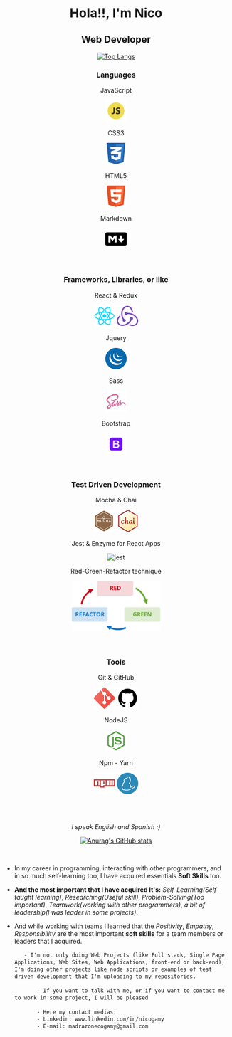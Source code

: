 <div align="center">

# **Hola!!, I'm Nico**
## **Web Developer**

[![Top Langs](https://github-readme-stats.vercel.app/api/top-langs/?username=necogamy&layout=compact&langs_count=10&theme=tokyonight)](https://github.com/anuraghazra/github-readme-stats)

</div>

<div align="center">
<article>

### **Languages**
<p>JavaScript</p>

![javascript](./assets/js.png)

<p>CSS3</p>

![css](./assets/css3.png)


<p>HTML5</p>

![html](./assets/html.png)

<p>Markdown</p>

![markdown](./assets/markdown.png)

</article>
<br>
<article>

### **Frameworks, Libraries, or like**
<p>React & Redux</p>

![react](./assets/react.png) 
![redux](./assets/redux.png)

<p>Jquery</p>

![jquery](./assets/jquery.png)

<p>Sass</p>

![sass](./assets/sass.png)

<p>Bootstrap</p>

![bootstrap](./assets/bootstrap.png)

</article>
<br>
<article>

### **Test Driven Development**
<p>Mocha & Chai</p>
<img width="50px" src="./assets/mocha.svg" alt="mocha">
<img width="50px" src="./assets/chai.png" alt="chai">

<p>Jest & Enzyme for React Apps</p>

![jest](./assets/jest.ico)

<p>Red-Green-Refactor technique</p>
<img width=200 src="./assets/red-green-refactor.png" alt="rgr">

</article>
<br><br>
<article>

### **Tools**
<p>Git & GitHub</p>

![git](./assets/git.png)
![github](./assets/github.png)

<p>NodeJS</p>

![node](./assets/node.png)

<p>Npm - Yarn</p>

![npm](./assets/npm.png)
![yarn](./assets/yarn.png)

</article>
</div>

<!-- - **Web Development:** JavaScript(AJAX - API's), Jquery, React & Redux, CSS3, Sass, Bootstrap, HTML5, Markdown.
- **Test Driven Development**: Mocha, Chai, Assert Libraries, Jest, Enzyme (The last two for testing React Apps), and with RGR (Red-Green-Refactor) principle in mind.
- **What I use to work:** Git, GitHub, NodeJS, Npm, Yarn.
- **Other tools:** Google DevTools, Visual Studio Code, Bash Unix Shell & Windows PowerShell.
- **Web Design:** Figma for a Prototype or Wireframe of a project, or Designs.
- *I love Linux but I use Windows for work* -->

<br>
<br>

<div align="center">

*I speak English and Spanish :)*

[![Anurag's GitHub stats](https://github-readme-stats.vercel.app/api?username=necogamy&show_icons=true&theme=tokyonight)](https://github.com/anuraghazra/github-readme-stats)

</div>

<br>

<section>

- In my career in programming, interacting with other programmers, and in so much self-learning too, I have acquired essentials **Soft Skills** too.
- **And the most important that I have acquired It's:** *Self-Learning(Self-taught learning)*, *Researching(Useful skill)*, *Problem-Solving(Too important)*, *Teamwork(working with other programmers)*, *a bit of leadership(I was leader in some projects)*.
- And while working with teams I learned that the *Positivity*, *Empathy*, *Responsibility* are the most important **soft skills** for a team members or leaders that I acquired.
                                              
                                              
         - I'm not only doing Web Projects (like Full stack, Single Page Applications, Web Sites, Web Applications, front-end or back-end), I'm doing other projects like node scripts or examples of test driven development that I'm uploading to my repositories.
             
             - If you want to talk with me, or if you want to contact me to work in some project, I will be pleased
             
             - Here my contact medias: 
             - Linkedin: www.linkedin.com/in/nicogamy
             - E-mail: madrazonecogamy@gmail.com

</section>